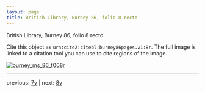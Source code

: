 ```yaml
---
layout: page
title: British Library, Burney 86, folio 8 recto
---
```


British Library, Burney 86, folio 8 recto

Cite this object as `urn:cite2:citebl:burney86pages.v1:8r`.  The full image is linked to a citation tool you can use to cite regions of the image.

[![burney_ms_86_f008r](http://www.homermultitext.org/iipsrv?IIIF=/project/homer/pyramidal/deepzoom/citebl/burney86imgs/v1/burney_ms_86_f008r.tif/full/800,/0/default.jpg)](http://www.homermultitext.org/ict2/?urn=urn:cite2:citebl:burney86imgs.v1:burney_ms_86_f008r) 

---

previous:  [7v](../7v/) | next: [8v](../8v/)